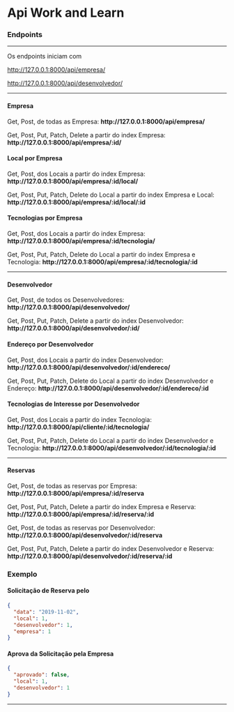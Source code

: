<h1>Api Work and Learn</h1>

<div>
  <p>
  <h3>Endpoints</h3>
  </p>
  <hr />
<p>Os endpoints iniciam com </p>
<p>
<a href="#">http://127.0.0.1:8000/api/empresa/</a></p>
<p>
<a href="#">http://127.0.0.1:8000/api/desenvolvedor/</a>
</p>
<hr />
<h4>Empresa</h4>
<p>Get, Post, de todas as Empresa: <strong>http://127.0.0.1:8000/api/empresa/</strong></p>
<p>Get, Post, Put, Patch, Delete a partir do index Empresa: <strong>http://127.0.0.1:8000/api/empresa/:id/</strong></p>

<h4>Local por Empresa</h4>
<p>Get, Post, dos Locais a partir do index Empresa: <strong>http://127.0.0.1:8000/api/empresa/:id/local/</strong></p>
<p>Get, Post, Put, Patch, Delete do Local a partir do index Empresa e Local: <strong>http://127.0.0.1:8000/api/empresa/:id/local/:id </strong></p>

<h4>Tecnologias por Empresa</h4>
<p>Get, Post, dos Locais a partir do index Empresa: <strong>http://127.0.0.1:8000/api/empresa/:id/tecnologia/</strong></p>
<p>Get, Post, Put, Patch, Delete do Local a partir do index Empresa e Tecnologia: <strong>http://127.0.0.1:8000/api/empresa/:id/tecnologia/:id </strong></p>

<hr />
<h4>Desenvolvedor</h4>
<p>Get, Post, de todos os Desenvolvedores: <strong>http://127.0.0.1:8000/api/desenvolvedor/</strong></p>
<p>Get, Post, Put, Patch, Delete a partir do index Desenvolvedor: <strong>http://127.0.0.1:8000/api/desenvolvedor/:id/</strong></p>

<h4>Endereço por Desenvolvedor</h4>
<p>Get, Post, dos Locais a partir do index Desenvolvedor: <strong>http://127.0.0.1:8000/api/desenvolvedor/:id/endereco/</strong></p>
<p>Get, Post, Put, Patch, Delete do Local a partir do index Desenvolvedor e Endereço: <strong>http://127.0.0.1:8000/api/desenvolvedor/:id/endereco/:id </strong></p>

<h4>Tecnologias de Interesse por Desenvolvedor</h4>
<p>Get, Post, dos Locais a partir do index Tecnologia: <strong>http://127.0.0.1:8000/api/cliente/:id/tecnologia/</strong></p>
<p>Get, Post, Put, Patch, Delete do Local a partir do index Desenvolvedor e Tecnologia: <strong>http://127.0.0.1:8000/api/desenvolvedor/:id/tecnologia/:id </strong></p>

<hr />
<h4>Reservas</h4>
<p>Get, Post, de todas as reservas por Empresa: <strong>http://127.0.0.1:8000/api/empresa/:id/reserva</strong></p>
<p>Get, Post, Put, Patch, Delete a partir do index Empresa e Reserva: <strong>http://127.0.0.1:8000/api/empresa/:id/reserva/:id</strong></p>

<p>Get, Post, de todas as reservas por Desenvolvedor: <strong>http://127.0.0.1:8000/api/desenvolvedor/:id/reserva</strong></p>
<p>Get, Post, Put, Patch, Delete a partir do index Desenvolvedor e Reserva: <strong>http://127.0.0.1:8000/api/desenvolvedor/:id/reserva/:id</strong></p>

<h3>Exemplo</h3>

<h4>Solicitação de Reserva pelo</h4>

```json
{
  "data": "2019-11-02",
  "local": 1,
  "desenvolvedor": 1,
  "empresa": 1
}
```

<h4>Aprova da Solicitação pela Empresa</h4>

```json
{
  "aprovado": false,
  "local": 1,
  "desenvolvedor": 1
}
```

<hr />

</div>
